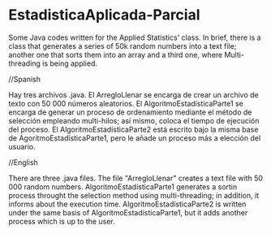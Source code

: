 # EstadisticaAplicada-Parcial
Some Java codes written for the Applied Statistics' class. In brief, there is a class that generates a series of 50k random numbers into a text file; another one that sorts them into an array and a third one, where Multi-threading is being applied.

//Spanish

  Hay tres archivos .java. El ArregloLlenar se encarga de crear un archivo de texto con 50 000 números aleatorios. El AlgoritmoEstadísticaParte1 se encarga de generar un proceso de ordenamiento mediante el método de selección empleando multi-hilos;
  así mismo, coloca el tiempo de ejecución del proceso. El AlgoritmoEstadísticaParte2 está escrito bajo la misma base de AgoritmoEstadísticaParte1, pero le añade un proceso más a elección del usuario.

//English

There are three .java files. The file "ArregloLlenar" creates a text file with 50 000 random numbers. AlgoritmoEstadísticaParte1 generates a sortin process throught the selection method using multi-threading; in addition, it informs about the execution time.
AlgoritmoEstadísticaParte2 is written under the same basis of AlgoritmoEstadísticaParte1, but it adds another process which is up to the user.
